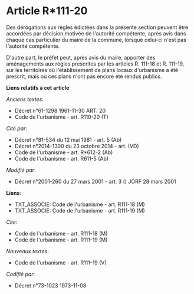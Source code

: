 # Article R*111-20

Des dérogations aux règles édictées dans la présente section peuvent être accordées par décision motivée de l'autorité
compétente, après avis dans chaque cas particulier du maire de la commune, lorsque celui-ci n'est pas l'autorité compétente.

D'autre part, le préfet peut, après avis du maire, apporter des aménagements aux règles prescrites par les articles R. 111-18
et R. 111-19, sur les territoires où l'établissement de plans locaux d'urbanisme a été prescrit, mais où ces plans n'ont pas
encore été rendus publics.

**Liens relatifs à cet article**

_Anciens textes_:

  - Décret n°61-1298 1961-11-30 ART. 20
  - Code de l'urbanisme - art. R110-20 (T)

_Cité par_:

  - Décret n°81-534 du 12 mai 1981 - art. 5 (Ab)
  - Décret n°2014-1300 du 23 octobre 2014 - art. (VD)
  - Code de l'urbanisme - art. R*612-2 (Ab)
  - Code de l'urbanisme - art. R611-5 (Ab)

_Modifié par_:

  - Décret n°2001-260 du 27 mars 2001 - art. 3 () JORF 28 mars 2001

**Liens**:

  - TXT_ASSOCIE: Code de l'urbanisme - art. R111-18 (M)
  - TXT_ASSOCIE: Code de l'urbanisme - art. R111-19 (M)

_Cite_:

  - Code de l'urbanisme - art. R111-18 (M)
  - Code de l'urbanisme - art. R111-19 (M)

_Nouveaux textes_:

  - Code de l'urbanisme - art. R111-19 (V)

_Codifié par_:

  - Décret n°73-1023 1973-11-08
